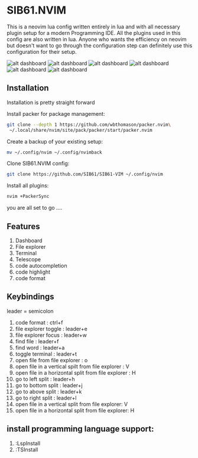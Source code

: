 # SIB61.NVIM
This is a neovim lua config written entirely in lua and with all necessary plugin setup for a modern Programming IDE. All the plugins used in this config are also written in lua. 
Anyone who wants the efficiency on neovim but doesn't want to go through the configuration step can definitely use this configuration for their setup.

![alt dashboard](https://github.com/SIB61/SIB61-VIM/blob/master/imgs/a.png)
![alt dashboard](https://github.com/SIB61/SIB61-VIM/blob/master/imgs/b.png)
![alt dashboard](https://github.com/SIB61/SIB61-VIM/blob/master/imgs/c.png)
![alt dashboard](https://github.com/SIB61/SIB61-VIM/blob/master/imgs/d.png)
![alt dashboard](https://github.com/SIB61/SIB61-VIM/blob/master/imgs/e.png)
![alt dashboard](https://github.com/SIB61/SIB61-VIM/blob/master/imgs/f.png)
## Installation
Installation is pretty straight forward

Install packer for package management:
```bash
git clone --depth 1 https://github.com/wbthomason/packer.nvim\
 ~/.local/share/nvim/site/pack/packer/start/packer.nvim
```
Create a backup of your existing setup: 
```bash
mv ~/.config/nvim ~/.config/nvimback
```
Clone SIB61.NVIM config:
```bash
git clone https://github.com/SIB61/SIB61-VIM ~/.config/nvim
```
Install all plugins:
```bash
nvim +PackerSync
```
you are all set to go ....

## Features

1.  Dashboard
2.  File explorer
3.  Terminal
4.  Telescope
5.  code autocompletion
6.  code highlight
7.  code format

## Keybindings
leader = semicolon
1.  code format : ctrl+f
2.  file explorer toggle : leader+e
3.  file explorer focus : leader+w
4.  find file : leader+f
5.  find word : leader+a
6.  toggle terminal : leader+t
9.  open file from file explorer : o 
10. open file in a vertical spilt from file explorer : V 
11. open file in a horizontal split from file explorer : H
11. go to left split : leader+h 
12. go to bottom split : leader+j 
13. go to above split : leader+k
14. go to right split : leader+l
15. open file in a vertical split from file explorer: V
16. open file in a horizontal split from file explorer: H

## install programming language support: 
1.  :LspInstall <language name>
2.  :TSInstall <language name>
